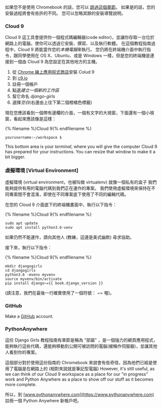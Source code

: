 如果您不是使用 Chromebook 的話，您可以 [跳過這個章節](http://tutorial.djangogirls.org/en/installation/#install-python)。 如果是的話，您的安裝過程將會有些許的不同。 您可以忽略其餘的安裝導覽說明。

### Cloud 9

Cloud 9 這工具會提供你一個程式碼編輯器(code editor)，並讓你存取一台位於網路上的電腦，使你可以透過它安裝、撰寫、以及執行軟體。 在這個教程指南過程中，Cloud 9 將能當作您的*本機電腦*來執行。 您仍將在終端機介面中執行指令，跟同學使用在 OS X、Ubuntu、或是 Windows 一樣，但是您的終端機是連接到一個由 Cloud 9 為您設定在其他地方的主機。

1. 從 [Chrome 線上應用程式商店](https://chrome.google.com/webstore/detail/cloud9/nbdmccoknlfggadpfkmcpnamfnbkmkcp)安裝 Colud 9
2. 到 [c9.io](https://c9.io)
3. 註冊一個帳戶
4. 點選*建立一個新的工作區*
5. 幫它命名 *django-girls*
6. 選擇*空白*(右邊由上往下第二個橙橘色標籤)

現在您應該看到一個帶有邊欄的介面，一個有文字的大視窗，下面還有一個小視窗，看起來應該像是這樣：

{% filename %}Cloud 9{% endfilename %}

    yourusername:~/workspace $
    

This bottom area is your *terminal*, where you will give the computer Cloud 9 has prepared for your instructions. You can resize that window to make it a bit bigger.

### 虛擬環境 [Virtual Environment]

虛擬環境 (virtual environment，也被叫做 virtualenv) 就像一個私有的盒子 我們能夠提供有用的電腦代碼到我們正在運作的專案。 我們使用虛擬環境來保持在不同專案間不會混淆，即使在不同專案底下使用了不同的編輯代碼。

在您的 Cloud 9 介面底下的終端機畫面中，執行以下指令：

{% filename %}Cloud 9{% endfilename %}

    sudo apt update
    sudo apt install python3.6-venv
    

如果仍然不能運作，請向其他人 (教練，這邊是美式幽默) 尋求協助。

接下來，執行以下指令：

{% filename %}Cloud 9{% endfilename %}

    mkdir djangogirls
    cd djangogirls
    python3.6 -mvenv myvenv
    source myvenv/bin/activate
    pip install django~={{ book.django_version }}
    

(請注意，我們在最後一行確實使用了一個符號： ~= 喔)。

### GitHub

Make a [GitHub](https://github.com) account.

### PythonAnywhere

這份 Django Girls 教程指南有章節是稱為 "部屬" ，是一個強力的網頁應用程式，能夠執行這些代碼，還能夠移動到公開可被訪問的電腦(被稱作伺服器)，並讓其他人看到你的專案。

這個部分對於使用這份指南的 Chromebook 來說會有些奇怪，因為他們已經是使用了電腦是在網路上的 (相對來說就是筆記型電腦) However, it's still useful, as we can think of our Cloud 9 workspace as a place for our "in progress" work and Python Anywhere as a place to show off our stuff as it becomes more complete.

所以，到 [www.pythonanywhere.com](https://www.pythonanywhere.com) 註冊一個 Python Anywhere 新帳戶吧。